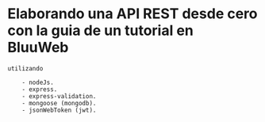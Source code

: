 # Elaborando una API REST desde cero con la guia de un tutorial en BluuWeb

    utilizando

        - nodeJs.
        - express.
        - express-validation.
        - mongoose (mongodb).
        - jsonWebToken (jwt).